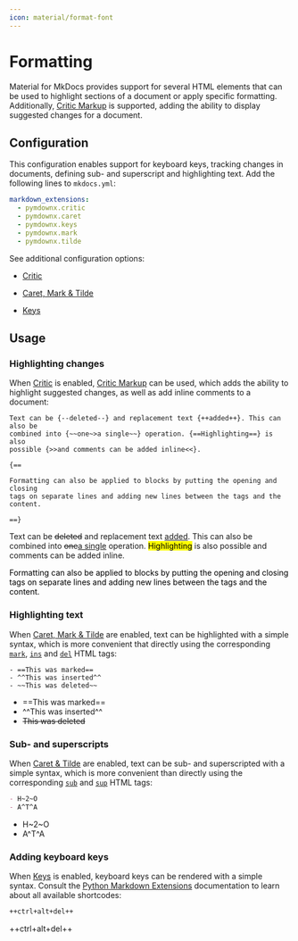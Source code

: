 ```yaml
---
icon: material/format-font
---
```


# Formatting

Material for MkDocs provides support for several HTML elements that can be used 
to highlight sections of a document or apply specific formatting. Additionally, 
[Critic Markup] is supported, adding the ability to display suggested changes
for a document.

  [Critic Markup]: https://github.com/CriticMarkup/CriticMarkup-toolkit

## Configuration

This configuration enables support for keyboard keys, tracking changes in
documents, defining sub- and superscript and highlighting text. Add the 
following lines to `mkdocs.yml`:

``` yaml
markdown_extensions:
  - pymdownx.critic
  - pymdownx.caret
  - pymdownx.keys
  - pymdownx.mark
  - pymdownx.tilde
```

See additional configuration options:

- [Critic]
- [Caret, Mark & Tilde]
- [Keys]

  [Critic]: ../setup/extensions/python-markdown-extensions.md#critic
  [Caret, Mark & Tilde]: ../setup/extensions/python-markdown-extensions.md#caret-mark-tilde
  [Keys]: ../setup/extensions/python-markdown-extensions.md#keys

## Usage

### Highlighting changes

When [Critic] is enabled, [Critic Markup] can be used, which adds the ability to 
highlight suggested changes, as well as add inline comments to a document:

``` title="Text with suggested changes"
Text can be {--deleted--} and replacement text {++added++}. This can also be
combined into {~~one~>a single~~} operation. {==Highlighting==} is also
possible {>>and comments can be added inline<<}.

{==

Formatting can also be applied to blocks by putting the opening and closing
tags on separate lines and adding new lines between the tags and the content.

==}
```

<div class="result" markdown>

Text can be <del class="critic">deleted</del> and replacement text
<ins class="critic">added</ins>. This can also be combined into
<del class="critic">one</del><ins class="critic">a single</ins> operation.
<mark class="critic">Highlighting</mark> is also possible
<span class="critic comment">and comments can be added inline</span>.

<div>
  <mark class="critic block">
    <p>
      Formatting can also be applied to blocks by putting the opening and
      closing tags on separate lines and adding new lines between the tags and
      the content.
    </p>
  </mark>
</div>

</div>

### Highlighting text

When [Caret, Mark & Tilde] are enabled, text can be highlighted with a simple 
syntax, which is more convenient that directly using the corresponding
[`mark`][mark], [`ins`][ins] and [`del`][del] HTML tags:

``` title="Text with highlighting"
- ==This was marked==
- ^^This was inserted^^
- ~~This was deleted~~
```

<div class="result" markdown>

- ==This was marked==
- ^^This was inserted^^
- ~~This was deleted~~

</div>

  [mark]: https://developer.mozilla.org/en-US/docs/Web/HTML/Element/mark
  [ins]: https://developer.mozilla.org/en-US/docs/Web/HTML/Element/ins
  [del]: https://developer.mozilla.org/en-US/docs/Web/HTML/Element/del

### Sub- and superscripts

When [Caret & Tilde][Caret, Mark & Tilde] are enabled, text can be sub- and 
superscripted with a simple syntax, which is more convenient than directly
using the corresponding [`sub`][sub] and [`sup`][sup] HTML tags:

``` markdown title="Text with sub- and superscripts"
- H~2~O
- A^T^A
```

<div class="result" markdown>

- H~2~O
- A^T^A

</div>

  [sub]: https://developer.mozilla.org/en-US/docs/Web/HTML/Element/sub
  [sup]: https://developer.mozilla.org/en-US/docs/Web/HTML/Element/sup

### Adding keyboard keys

When [Keys] is enabled, keyboard keys can be rendered with a simple syntax.
Consult the [Python Markdown Extensions] documentation to learn about all
available shortcodes:

``` markdown title="Keyboard keys"
++ctrl+alt+del++
```

<div class="result" markdown>

++ctrl+alt+del++

</div>

  [Python Markdown Extensions]: https://facelessuser.github.io/pymdown-extensions/extensions/keys/#extendingmodifying-key-map-index